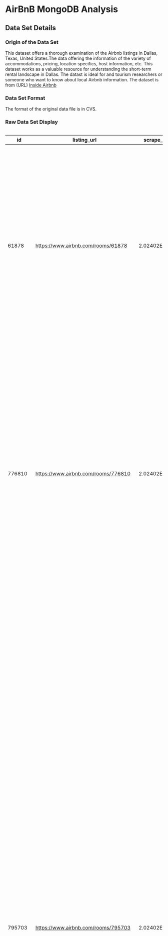 # AirBnB MongoDB Analysis

## Data Set Details

### Origin of the Data Set
This dataset offers a thorough examination of the Airbnb listings in Dallas, Texas, United States.The data offering the information of the variety of accommodations, pricing, location specifics, host information, etc. This dataset works as a valuable resource for understanding the short-term rental landscape in Dallas. The datast is ideal for and tourism researchers or someone who want to know about local Airbnb information. The dataset is from (URL) [Inside Airbnb](https://insideairbnb.com/get-the-data/)

### Data Set Format
The format of the original data file is in CVS.

### Raw Data Set Display
<div style="height: 5000px; overflow-y: scroll;">

| id      | listing_url                          | scrape_id   | last_scraped | source      | name                                               | description                                                                                                                                                                                                                                                                                                                                                                                                                                                                                                                                 | neighborhood_overview                                                                                                                                                                                                                                                                                                                                                                                                                                                                                                                                                                                                                                                                                                                                                                                                                                                                                                                                                                    | picture_url                                                                                              | host_id  | host_url                                   | host_name   | host_since | host_location | host_about                                                                                                                                                                                                                                                                                                                                                                                                                                                                                                                                                                                                                                                                                                                                                                                                                                                                            | host_response_time | host_response_rate | host_acceptance_rate | host_is_superhost | host_thumbnail_url                                                                                         | host_picture_url                                                                                              | host_neighbourhood                     | host_listings_count | host_total_listings_count | host_verifications               | host_has_profile_pic | host_identity_verified | neighbourhood                | neighbourhood_cleansed | neighbourhood_group_cleansed | latitude  | longitude  | property_type                     | room_type       | accommodates | bathrooms | bathrooms_text | bedrooms | beds | amenities                                                                                                                                                                                                                                                                                                                                                                                                                                                                                                                                                                                                                                                                                                                                                                                                                                                                                                                                                                                                                                                                                                                                                                                                                                                                                                                                                                                                                                                                                                                                                                                                                        | price    | minimum_nights | maximum_nights | minimum_minimum_nights | maximum_minimum_nights | minimum_maximum_nights | maximum_maximum_nights | minimum_nights_avg_ntm | maximum_nights_avg_ntm | calendar_updated | has_availability | availability_30 | availability_60 | availability_90 | availability_365 | calendar_last_scraped | number_of_reviews | number_of_reviews_ltm | number_of_reviews_l30d | first_review | last_review | review_scores_rating | review_scores_accuracy | review_scores_cleanliness | review_scores_checkin | review_scores_communication | review_scores_location | review_scores_value | license | instant_bookable | calculated_host_listings_count | calculated_host_listings_count_entire_homes | calculated_host_listings_count_private_rooms | calculated_host_listings_count_shared_rooms | reviews_per_month |
|---------|--------------------------------------|-------------|--------------|-------------|----------------------------------------------------|---------------------------------------------------------------------------------------------------------------------------------------------------------------------------------------------------------------------------------------------------------------------------------------------------------------------------------------------------------------------------------------------------------------------------------------------------------------------------------------------------------------------------------------------|------------------------------------------------------------------------------------------------------------------------------------------------------------------------------------------------------------------------------------------------------------------------------------------------------------------------------------------------------------------------------------------------------------------------------------------------------------------------------------------------------------------------------------------------------------------------------------------------------------------------------------------------------------------------------------------------------------------------------------------------------------------------------------------------------------------------------------------------------------------------------------------------------------------------------------------------------------------------------------------|----------------------------------------------------------------------------------------------------------|----------|--------------------------------------------|-------------|------------|---------------|---------------------------------------------------------------------------------------------------------------------------------------------------------------------------------------------------------------------------------------------------------------------------------------------------------------------------------------------------------------------------------------------------------------------------------------------------------------------------------------------------------------------------------------------------------------------------------------------------------------------------------------------------------------------------------------------------------------------------------------------------------------------------------------------------------------------------------------------------------------------------------------|--------------------|--------------------|----------------------|-------------------|------------------------------------------------------------------------------------------------------------|---------------------------------------------------------------------------------------------------------------|----------------------------------------|---------------------|---------------------------|----------------------------------|----------------------|------------------------|------------------------------|------------------------|------------------------------|-----------|------------|-----------------------------------|-----------------|--------------|-----------|----------------|----------|------|----------------------------------------------------------------------------------------------------------------------------------------------------------------------------------------------------------------------------------------------------------------------------------------------------------------------------------------------------------------------------------------------------------------------------------------------------------------------------------------------------------------------------------------------------------------------------------------------------------------------------------------------------------------------------------------------------------------------------------------------------------------------------------------------------------------------------------------------------------------------------------------------------------------------------------------------------------------------------------------------------------------------------------------------------------------------------------------------------------------------------------------------------------------------------------------------------------------------------------------------------------------------------------------------------------------------------------------------------------------------------------------------------------------------------------------------------------------------------------------------------------------------------------------------------------------------------------------------------------------------------------|----------|----------------|----------------|------------------------|------------------------|------------------------|------------------------|------------------------|------------------------|------------------|------------------|-----------------|-----------------|-----------------|------------------|-----------------------|-------------------|-----------------------|------------------------|--------------|-------------|----------------------|------------------------|---------------------------|-----------------------|-----------------------------|------------------------|---------------------|---------|------------------|--------------------------------|---------------------------------------------|----------------------------------------------|---------------------------------------------|-------------------|
| 61878   | https://www.airbnb.com/rooms/61878   | 2.02402E+13 | 2024/2/22    | city scrape | MODERN LIVING AND FURNISHINGS                      | Close to downtown and Uptown.  Fast and convenient to highway, grocery shops, dinner, clubbing and much more. Very modern home.<br /><br />Pets welcomed with approval and additional fee $100 per pet.                                                                                                                                                                                                                                                                                                                                     | Enjoy the heart of Dallas right out your door step.  Cedar Springs offers a eclectic night life as well as great restaurants.  Or take a minute drive/Uber to Uptown for shopping.                                                                                                                                                                                                                                                                                                                                                                                                                                                                                                                                                                                                                                                                                                                                                                                                       | https://a0.muscache.com/pictures/c4d9625e-bcc5-4790-b699-3b1acb0a2b3d.jpg                                | 300211   | https://www.airbnb.com/users/show/300211   | Sasha       | 2010/11/26 | Roanoke, TX   | "Love is Love" :) I'm originally from Florida, but call Texas home.  Things I can't live without are coffee, family & friends, my dog, traveling and love.   When I travel, I love having the comforts of home all while enjoying a new city. This was my thought when I wanted my home to a part of AirBNB. You will enjoy all the comforts of a home . . . Who doesn't like a clean, modern apartment all to themselves? All in the heart of Dallas. Come visit and stay awhile . . . You will love it!                                                                                                                                                                                                                                                                                                                                                                             | within an hour     | 100%               | 100%                 | f                 | https://a0.muscache.com/im/pictures/user/5f63d226-6de3-4b43-a863-64b8a9ff8fa2.jpg?aki_policy=profile_small | https://a0.muscache.com/im/pictures/user/5f63d226-6de3-4b43-a863-64b8a9ff8fa2.jpg?aki_policy=profile_x_medium | Oak Lawn                               | 2                   | 3                         | ['email', 'phone']               | t                    | t                      | Dallas, Texas, United States | District 2             |                              | 32.8169   | -96.82018  | Entire condo                      | Entire home/apt | 3            | 1         | 1 bath         | 1        | 2    | ["Kitchen", "Gym", "Washer", "Essentials", "Hangers", "Hair dryer", "Dishes and silverware", "Pets allowed", "Carbon monoxide alarm", "Smoke alarm", "Shared pool", "Fire extinguisher", "TV with standard cable", "Free parking on premises", "Iron", "Wifi", "Hot water", "Self check-in", "Heating", "Air conditioning", "Shampoo", "Long term stays allowed", "Keypad", "Dryer"]                                                                                                                                                                                                                                                                                                                                                                                                                                                                                                                                                                                                                                                                                                                                                                                                                                                                                                                                                                                                                                                                                                                                                                                                                                             | $85.00   | 30             | 1125           | 3                      | 30                     | 1125                   | 1125                   | 28.4                   | 1125                   |                  | t                | 0               | 0               | 11              | 212              | 2024/2/22             | 55                | 3                     | 0                      | 2010/12/29   | 2023/12/30  | 4.7                  | 4.79                   | 4.62                      | 4.85                  | 4.92                        | 4.75                   | 4.77                |         | f                | 1                              | 1                                           | 0                                            | 0                                           | 0.34              |
| 776810  | https://www.airbnb.com/rooms/776810  | 2.02402E+13 | 2024/2/22    | city scrape | Goldies Bohemian Loft                              |                                                                                                                                                                                                                                                                                                                                                                                                                                                                                                                                             | 15 min walk to downtown Dallas and American Airlines center. Seven minute drive to Lovefield airport , 20 minute drive to DFW                                                                                                                                                                                                                                                                                                                                                                                                                                                                                                                                                                                                                                                                                                                                                                                                                                                            | https://a0.muscache.com/pictures/9201ddbc-b015-415b-a95a-80a2d3af01c1.jpg                                | 4096626  | https://www.airbnb.com/users/show/4096626  | Eric        | 2012/11/8  | Seattle, WA   | Hi, my name is Eric and I work globally as a remote duty paramedic . I live in the Seattle area . I've been Airbnb'ing since 2012. Please contact me with any questions.                                                                                                                                                                                                                                                                                                                                                                                                                                                                                                                                                                                                                                                                                                              | within an hour     | 100%               | 0%                   | f                 | https://a0.muscache.com/im/pictures/user/85293a6b-b373-4ebe-9668-16dc48432b61.jpg?aki_policy=profile_small | https://a0.muscache.com/im/pictures/user/85293a6b-b373-4ebe-9668-16dc48432b61.jpg?aki_policy=profile_x_medium | Oak Lawn                               | 1                   | 1                         | ['email', 'phone']               | t                    | t                      | Dallas, Texas, United States | District 2             |                              | 32.81462  | -96.81586  | Entire loft                       | Entire home/apt | 2            | 1.5       | 1.5 baths      | 1        | 1    | ["Stove", "Kitchen", "Washer", "Essentials", "Hangers", "Coffee maker", "Hair dryer", "Dishes and silverware", "Bathtub", "Extra pillows and blankets", "Refrigerator", "Luggage dropoff allowed", "Carbon monoxide alarm", "Oven", "Smoke alarm", "Backyard", "Dishwasher", "Fire extinguisher", "Free parking on premises", "Bed linens", "Cooking basics", "Patio or balcony", "Microwave", "Cleaning available during stay", "Wifi", "Hot water", "Heating", "Air conditioning", "Shampoo", "BBQ grill", "Long term stays allowed", "Dryer", "Pool"]                                                                                                                                                                                                                                                                                                                                                                                                                                                                                                                                                                                                                                                                                                                                                                                                                                                                                                                                                                                                                                                                         | $75.00   | 5              | 1125           | 5                      | 5                      | 1125                   | 1125                   | 5                      | 1125                   |                  | t                | 18              | 43              | 49              | 320              | 2024/2/22             | 29                | 0                     | 0                      | 2012/11/16   | 2020/3/26   | 4.9                  | 4.89                   | 4.71                      | 4.89                  | 4.96                        | 5                      | 4.78                |         | f                | 1                              | 1                                           | 0                                            | 0                                           | 0.21              |
| 795703  | https://www.airbnb.com/rooms/795703  | 2.02402E+13 | 2024/2/22    | city scrape | Amazing location walk to Downtown Dallas           | ***** Over 30% Discounts for stays over 30 days or more  ******<br />You can't beat the location of this beautiful penthouse condo. This residential neighborhood is walking distance to Uptown and Downtown Dallas. You can also take Uber to the many local restaurants and bars on Oak Lawn, downtown,  or to McKinney Ave. Please take advantage of a nature walk on the Katy Trail or in Reverchon park. Guest has access to free garage parking, outdoor pool & spa, gas grill, and business center.                                  | Located in Turtle Creek neighborhood steps from Reverchon park and Katy Trail. Blocks from several restaurants including The Common Table, Nick & Sam's Steak House, Katy Trail Ice House, and several along McKinney Ave. Uptown, downtown, and Love Field airport are within minutes of the condo. On a not so hot day you can walk to the AAC and downtown arts district.                                                                                                                                                                                                                                                                                                                                                                                                                                                                                                                                                                                                             | https://a0.muscache.com/pictures/miso/Hosting-795703/original/a7e4959e-6661-4df1-808b-baa66375e284.png   | 4191322  | https://www.airbnb.com/users/show/4191322  | Michelle    | 2012/11/19 | Memphis, TN   | I enjoy living in such a invigorating and upbeat neighborhood. On any day I can take advantage of a occasional stage play,  go to a park and listen to some live music, or sunbathe on a nearby rooftop patio.  My hobbies include traveling, skiing, golfing, boating, and attending social events with  my friends. My life's motto is "live like there's no tomorrow"!                                                                                                                                                                                                                                                                                                                                                                                                                                                                                                             | within an hour     | 100%               | 100%                 | t                 | https://a0.muscache.com/im/users/4191322/profile_pic/1357176516/original.jpg?aki_policy=profile_small      | https://a0.muscache.com/im/users/4191322/profile_pic/1357176516/original.jpg?aki_policy=profile_x_medium      | Oak Lawn                               | 2                   | 4                         | ['email', 'phone']               | t                    | t                      | Dallas, Texas, United States | District 14            |                              | 32.80327  | -96.80976  | Entire condo                      | Entire home/apt | 2            | 1         | 1 bath         | 1        | 1    | ["Coffee", "Fire pit", "Kitchen", "Free street parking", "Exercise equipment: elliptical, free weights, stationary bike, treadmill, yoga mat", "Conditioner", "Essentials", "Hangers", "First aid kit", "Baking sheet", "Outdoor dining area", "Hair dryer", "Free washer \u2013 In unit", "Bathtub", "70\" HDTV", "Dishes and silverware", "Shared outdoor pool - available seasonally, open specific hours", "Extra pillows and blankets", "Refrigerator", "Cleaning products", "Coffee maker: drip coffee maker", "Single level home", "Board games", "Central heating", "City skyline view", "Outdoor furniture", "Luggage dropoff allowed", "Carbon monoxide alarm", "Shared hot tub - available seasonally, open specific hours", "Sun loungers", "Central air conditioning", "Hot water kettle", "Smoke alarm", "Books and reading material", "Dishwasher", "Ethernet connection", "Fire extinguisher", "Stainless steel electric stove", "Toaster", "Iron", "Bed linens", "Elevator", "Cooking basics", "Microwave", "Shared outdoor kitchen", "Security cameras on property", "Freezer", "Cleaning available during stay", "Wifi", "Clothing storage: closet", "Hot water", "Wine glasses", "Dining table", "Shampoo", "BBQ grill", "Free residential garage on premises", "Shared gym in building", "Self check-in", "Free dryer \u2013 In unit", "Window guards", "Blender", "Long term stays allowed", "Building staff", "Electric  stainless steel oven", "Shower gel", "Dedicated workspace"]                                                                                                                      | $243.00  | 30             | 365            | 30                     | 30                     | 365                    | 365                    | 30                     | 365                    |                  | t                | 30              | 60              | 90              | 270              | 2024/2/22             | 70                | 0                     | 0                      | 2013/2/1     | 2022/9/25   | 4.84                 | 4.91                   | 4.97                      | 4.91                  | 4.97                        | 4.91                   | 4.75                |         | f                | 1                              | 1                                           | 0                                            | 0                                           | 0.52              |
| 826118  | https://www.airbnb.com/rooms/826118  | 2.02402E+13 | 2024/2/22    | city scrape | Far North Dallas -- Blue Room                      |                                                                                                                                                                                                                                                                                                                                                                                                                                                                                                                                             |                                                                                                                                                                                                                                                                                                                                                                                                                                                                                                                                                                                                                                                                                                                                                                                                                                                                                                                                                                                          | https://a0.muscache.com/pictures/96902813/2eab882b_original.jpg                                          | 804559   | https://www.airbnb.com/users/show/804559   | Rod         | 2011/7/11  | Dallas, TX    | Bookmaker (both print and electronic) to major associations; editor and photographer                                                                                                                                                                                                                                                                                                                                                                                                                                                                                                                                                                                                                                                                                                                                                                                                  | within a day       | 100%               | 67%                  | f                 | https://a0.muscache.com/im/users/804559/profile_pic/1310595991/original.jpg?aki_policy=profile_small       | https://a0.muscache.com/im/users/804559/profile_pic/1310595991/original.jpg?aki_policy=profile_x_medium       | North Central Dallas                   | 2                   | 3                         | ['email', 'phone']               | t                    | f                      |                              | District 12            |                              | 32.98825  | -96.78926  | Private room in home              | Private room    | 2            | 1         | 1 private bath | 1        | 1    | ["Breakfast", "Kitchen", "Cooking basics", "Free street parking", "Washer", "Heating", "Carbon monoxide alarm", "Dryer", "Essentials", "First aid kit", "Wifi", "Smoke alarm", "Hot water", "Dishes and silverware", "Air conditioning", "Fire extinguisher", "TV with standard cable", "Free parking on premises"]                                                                                                                                                                                                                                                                                                                                                                                                                                                                                                                                                                                                                                                                                                                                                                                                                                                                                                                                                                                                                                                                                                                                                                                                                                                                                                              | $62.00   | 14             | 180            | 14                     | 14                     | 180                    | 180                    | 14                     | 180                    |                  | t                | 0               | 0               | 19              | 31               | 2024/2/22             | 27                | 5                     | 1                      | 2015/7/4     | 2024/1/31   | 4.85                 | 4.81                   | 4.74                      | 4.85                  | 4.85                        | 4.81                   | 4.78                |         | f                | 2                              | 0                                           | 2                                            | 0                                           | 0.26              |
| 826201  | https://www.airbnb.com/rooms/826201  | 2.02402E+13 | 2024/2/22    | city scrape | Far North Dallas -- Gray Room                      | Quiet first-floor location where you can see your car in the drive.                                                                                                                                                                                                                                                                                                                                                                                                                                                                         |                                                                                                                                                                                                                                                                                                                                                                                                                                                                                                                                                                                                                                                                                                                                                                                                                                                                                                                                                                                          | https://a0.muscache.com/pictures/96716450/7671e1ef_original.jpg                                          | 804559   | https://www.airbnb.com/users/show/804559   | Rod         | 2011/7/11  | Dallas, TX    | Bookmaker (both print and electronic) to major associations; editor and photographer                                                                                                                                                                                                                                                                                                                                                                                                                                                                                                                                                                                                                                                                                                                                                                                                  | within a day       | 100%               | 67%                  | f                 | https://a0.muscache.com/im/users/804559/profile_pic/1310595991/original.jpg?aki_policy=profile_small       | https://a0.muscache.com/im/users/804559/profile_pic/1310595991/original.jpg?aki_policy=profile_x_medium       | North Central Dallas                   | 2                   | 3                         | ['email', 'phone']               | t                    | f                      |                              | District 12            |                              | 32.98853  | -96.78903  | Private room in home              | Private room    | 2            | 1         | 1 private bath | 1        | 1    | ["Breakfast", "Rice maker", "Kitchen", "Free street parking", "Washer", "Room-darkening shades", "Essentials", "Hangers", "First aid kit", "Coffee maker", "Bathtub", "Dishes and silverware", "Refrigerator", "Gas stove", "Carbon monoxide alarm", "Oven", "Smoke alarm", "Dishwasher", "Ethernet connection", "Fire extinguisher", "Free parking on premises", "Iron", "Bed linens", "Cooking basics", "Microwave", "Wifi", "Hot water", "Heating", "Air conditioning", "BBQ grill", "Lock on bedroom door", "Indoor fireplace", "Private backyard \u2013 Fully fenced", "Long term stays allowed", "Dryer"]                                                                                                                                                                                                                                                                                                                                                                                                                                                                                                                                                                                                                                                                                                                                                                                                                                                                                                                                                                                                                  | $54.00   | 30             | 90             | 30                     | 30                     | 90                     | 90                     | 30                     | 90                     |                  | t                | 23              | 53              | 83              | 173              | 2024/2/22             | 32                | 3                     | 0                      | 2013/5/14    | 2024/1/15   | 4.75                 | 4.81                   | 4.66                      | 4.81                  | 4.81                        | 4.78                   | 4.78                |         | f                | 2                              | 0                                           | 2                                            | 0                                           | 0.24              |
| 860248  | https://www.airbnb.com/rooms/860248  | 2.02402E+13 | 2024/2/22    | city scrape | Peaceful Home By the Lake: Safe, Cozy, Quiet       | Traveling nurses, SMU students welcome - 10% discount when you book for 3 months! Close to SMU, Fair Park, the downtown Arts/Design District, 4 blocks to the lake & 1 mile to the beautiful Arboretum. Nice neighborhood, large trees, friendly ambiance. Comfy queen bed, 3 closets, private bathroom. Watch the 72" TV (or TV in your room), enjoy high speed Wifi/work in the courtyard. Restaurants in walking distance. Bus & DART train stations close by. Runners and cyclists love it here.                                        | Wonderful big trees and nice sidewalks throughout the neighborhood, plus two parks within four blocks to visit.                                                                                                                                                                                                                                                                                                                                                                                                                                                                                                                                                                                                                                                                                                                                                                                                                                                                          | https://a0.muscache.com/pictures/99e67741-3728-415c-9943-84ffeeeffa40.jpg                                | 4505460  | https://www.airbnb.com/users/show/4505460  | Judy        | 2012/12/27 | Dallas, TX    | Former high school teacher and tennis coach, I work full time now as a PR person for local neighborhood heroes and small businesses and non-profit agencies. My home is well laid out so everybody has their own space, nobody lives above or below you! Quiet neighborhood, lots of trees. A great place to live! Kind neighbors and so a great place to walk about. White Rock lake is five blocks away.                                                                                                                                                                                                                                                                                                                                                                                                                                                                            | within an hour     | 100%               | 94%                  | t                 | https://a0.muscache.com/im/pictures/user/357da3ca-e360-4d73-8d4c-39840e41b019.jpg?aki_policy=profile_small | https://a0.muscache.com/im/pictures/user/357da3ca-e360-4d73-8d4c-39840e41b019.jpg?aki_policy=profile_x_medium | Old Lake Highlands                     | 3                   | 3                         | ['email', 'phone']               | t                    | f                      | Dallas, Texas, United States | District 9             |                              | 32.85509  | -96.70625  | Private room in home              | Private room    | 2            | 1         | 1 private bath | 1        | 1    | ["Free washer \u2013 In building", "Stove", "Kitchen", "Lake access", "Free street parking", "Essentials", "Hangers", "First aid kit", "Coffee maker", "Baking sheet", "Hair dryer", "Dishes and silverware", "Extra pillows and blankets", "Refrigerator", "Window AC unit", "Outdoor furniture", "Lockbox", "Carbon monoxide alarm", "Central air conditioning", "Oven", "Smoke alarm", "Backyard", "Portable air conditioning", "Dishwasher", "Fire extinguisher", "Free parking on premises", "Iron", "Bed linens", "Cooking basics", "Courtyard view", "Microwave", "Wifi", "Hot water", "Self check-in", "Heating", "Shampoo", "32\" HDTV with standard cable", "Indoor fireplace", "Lock on bedroom door", "Shared patio or balcony", "Dryer", "Dedicated workspace"]                                                                                                                                                                                                                                                                                                                                                                                                                                                                                                                                                                                                                                                                                                                                                                                                                                                     | $43.00   | 7              | 365            | 7                      | 7                      | 365                    | 365                    | 7                      | 365                    |                  | t                | 0               | 16              | 46              | 136              | 2024/2/22             | 72                | 6                     | 0                      | 2016/8/29    | 2023/9/30   | 4.83                 | 4.86                   | 4.82                      | 4.93                  | 4.93                        | 4.92                   | 4.83                |         | f                | 3                              | 0                                           | 3                                            | 0                                           | 0.79              |
| 1154424 | https://www.airbnb.com/rooms/1154424 | 2.02402E+13 | 2024/2/22    | city scrape | Uptown, Charming Studio 1B,Fast Free WiFi Parking  | Welcome to the Knox District, a neighborhood that needs to be appreciated. Dallas’s history rich and beloved SAFE, live-work-play destinations.<br /><br />Comfortable 1 bd/1b<br /><br />WALKABLE - The Katy Trail with miles of walking, jogging, and biking pleasure is a few blocks away. There are wonderful places to see and visit.<br /><br />WALKABLE - Plethora of shops, restaurants, bistros, and bars (including an Apple Computer Super Store) are within easy walking distance. Trader Joe's supermarket is two blocks away. | Great Community to Live, Work and Play<br />Located in the trendy Knox Districted area of Uptown Dallas<br />Fabulous Central Location<br />Family Owned and Operated<br />Our Guests have said “we didn’t need our car”<br />THE PICTURES AND REVIEWS TELL IT ALL!!!<br />Lots to do with about 30 restaurants, bistros, and bars within safe, easy walking distance<br />Plethora of shops, boutiques and stores including a Apple Computer Super Store<br />Trader Joe’s Supermarket 2 blocks away<br />Katy Trail, Only three blocks away, it is a 15 mile long walking, jogging and biking trail<br /><br />We are close to Downtown Dallas - the Arts District - Deep Ellum - Fair Park - the Science Center - Perot Science Museum – the West End District – the American Airlines Center -  the Klyde Warren Park which is built over the Woodall Rodgers Freeway - George W. Bush Presidential Center and Library - Lower Greenville with all of its restaurants and nightclubs | https://a0.muscache.com/pictures/aed270ea-765d-412c-b4f2-534670f1ade2.jpg                                | 6063232  | https://www.airbnb.com/users/show/6063232  | Joan        | 2013/4/23  | Dallas, TX    | Hello, I am Joan.  I was born in Czechoslovakia and I have lived in Czechoslovakia, Austria, Canada and now Dallas, TX.  I have traveled extensively in Europe, Canada, Costa Rica and the United States.  My favorite places are Tuscany, Italy; Prague, Czech Republic; Toronto, Canada; San Jose, Costa Rica; and southern California, plus Dallas.  I speak fluent Czech, understand most Slavic languages, and even speak a little German.  I enjoy life, exercise, the coasts and the beach, good dining, theatre, music and travel.  I love my work managing my apartments and caring for my tenants and guests.                                                                                                                                                                                                                                                               | within an hour     | 100%               | 96%                  | f                 | https://a0.muscache.com/im/users/6063232/profile_pic/1368294811/original.jpg?aki_policy=profile_small      | https://a0.muscache.com/im/users/6063232/profile_pic/1368294811/original.jpg?aki_policy=profile_x_medium      | Central Dallas                         | 9                   | 11                        | ['email', 'phone']               | t                    | t                      | Dallas, Texas, United States | District 14            |                              | 32.818684 | -96.790154 | Entire rental unit                | Entire home/apt | 2            | 1         | 1 bath         | 0        | 1    | ["Free washer \u2013 In building", "Portable fans", "Kitchen", "Free street parking", "Free dryer \u2013 In building", "Room-darkening shades", "Essentials", "Hangers", "Coffee maker", "Outdoor dining area", "Hair dryer", "Bathtub", "Dishes and silverware", "Extra pillows and blankets", "Single level home", "Outdoor furniture", "Central heating", "Carbon monoxide alarm", "Central air conditioning", "Smoke alarm", "Fire extinguisher", "TV with standard cable", "Free parking on premises", "Clothing storage: closet and dresser", "Mini fridge", "Toaster", "Iron", "Bed linens", "Cooking basics", "Microwave", "Cleaning available during stay", "Wifi", "Hot water", "Wine glasses", "Laundromat nearby", "Dining table", "Shampoo", "Self check-in", "Shared patio or balcony", "Keypad", "Portable heater"]                                                                                                                                                                                                                                                                                                                                                                                                                                                                                                                                                                                                                                                                                                                                                                                               | $89.00   | 3              | 1125           | 3                      | 3                      | 1125                   | 1125                   | 3                      | 1125                   |                  | t                | 0               | 0               | 0               | 215              | 2024/2/22             | 92                | 0                     | 0                      | 2013/6/2     | 2022/7/5    | 4.61                 | 4.7                    | 4.85                      | 4.74                  | 4.62                        | 4.93                   | 4.66                |         | t                | 9                              | 9                                           | 0                                            | 0                                           | 0.7               |
| 1277933 | https://www.airbnb.com/rooms/1277933 | 2.02402E+13 | 2024/2/22    | city scrape | The Santa Fe Suite and Maxfield Parrish Suite      | There are Two Suites - The Maxfield Parrish Suite has a King Size bed and the Santa Fe Suite has a Queen Size bed. For 1 or 2 people to use one Suite it is $65 per night. For an additional 1 or 2 people to use the second Suite is $30 per night. The two suites have a shared master bath.                                                                                                                                                                                                                                              | Very safe and friendly neighborhood to take morning and evening walks in if one so desires.                                                                                                                                                                                                                                                                                                                                                                                                                                                                                                                                                                                                                                                                                                                                                                                                                                                                                              | https://a0.muscache.com/pictures/19427714/2edb6948_original.jpg                                          | 6904484  | https://www.airbnb.com/users/show/6904484  | C. F. Sandy | 2013/6/13  | Dallas, TX    | We have a warm two story home with two bedrooms and two baths downstairs for our guests. It is always most enjoyable making new friends and providing a pleasant comfortable home for people while they are visiting Dallas. I have traveled extensively through Europe, South America, and the Orient and welcome the stories of enchanting places others have visited.                                                                                                                                                                                                                                                                                                                                                                                                                                                                                                              | N/A                | N/A                | N/A                  | f                 | https://a0.muscache.com/im/pictures/user/7b7e8039-60fb-489d-a17c-1b52b9d1f351.jpg?aki_policy=profile_small | https://a0.muscache.com/im/pictures/user/7b7e8039-60fb-489d-a17c-1b52b9d1f351.jpg?aki_policy=profile_x_medium | North Central Dallas                   | 1                   | 1                         | ['email', 'phone', 'work_email'] | t                    | t                      | Dallas, Texas, United States | District 11            |                              | 32.92449  | -96.79062  | Private room in home              | Private room    | 4            | 1         | 1 shared bath  | 2        | 2    | ["Stove", "Kitchen", "Washer", "Essentials", "Hangers", "Coffee maker", "Hair dryer", "Dishes and silverware", "Extra pillows and blankets", "Refrigerator", "Host greets you", "Single level home", "Oven", "Private living room", "Backyard", "Dishwasher", "Ethernet connection", "TV with standard cable", "Free parking on premises", "Bed linens", "Cooking basics", "Patio or balcony", "Microwave", "Wifi", "Hot water", "Heating", "Air conditioning", "BBQ grill", "EV charger", "Indoor fireplace", "Dryer"]                                                                                                                                                                                                                                                                                                                                                                                                                                                                                                                                                                                                                                                                                                                                                                                                                                                                                                                                                                                                                                                                                                          | $65.00   | 1              | 1125           | 1                      | 1                      | 1125                   | 1125                   | 1                      | 1125                   |                  | t                | 22              | 52              | 82              | 357              | 2024/2/22             | 30                | 0                     | 0                      | 2017/4/23    | 2019/11/9   | 4.63                 | 4.7                    | 4.17                      | 4.93                  | 4.93                        | 4.5                    | 4.53                |         | f                | 1                              | 0                                           | 1                                            | 0                                           | 0.36              |
| 1479800 | https://www.airbnb.com/rooms/1479800 | 2.02402E+13 | 2024/2/22    | city scrape | Sunny/MStreet/SMU/Trendy Greenville/Private Bath   | Great location!! 6 min walk to train. 10 min walk to Iyengar Yoga. 8 min to Katy Trail. Walk to: Movies, restaurants, bars, concerts at Granada theatre. Downtown: museums, parks, SMU. Relax: White Rock Lake Park, Dallas Arboretum, Klyde Warren Park.                                                                                                                                                                                                                                                                                   | The best neighborhood and the most desirable, centrally located neighborhood in the city. 6 minutes to the Dart Rail Line. An 8 minute walk to the finest BKS Iyengar Yoga Studio in the city. Close Southern Methodist University and the New Bush Presidential Center. Within walking distance or movies, theatre, comedy, restaurants, shopping and parks. 10 minutes to downtown: there is every kind of art, music, museums, concert halls, entertainment, shopping and delicious restaurants that one could image.                                                                                                                                                                                                                                                                                                                                                                                                                                                                 | https://a0.muscache.com/pictures/62628813/237228d5_original.jpg                                          | 3809024  | https://www.airbnb.com/users/show/3809024  | Holly       | 2012/10/9  | Paris, France | Photographer who loves to dance.  Widow. Two grown children.  Interested in museums, the arts, dancing, cooking and outdoors. I have been a freelance photographer for 45 years. My daughter is an actress and singer, my son is an independent IOS developer and blogs at : biketoeverything. I travel all the time to see new places, to dance workshops and to visit family and friends.                                                                                                                                                                                                                                                                                                                                                                                                                                                                                           | within an hour     | 100%               | 92%                  | t                 | https://a0.muscache.com/im/pictures/user/0e6fcf64-6b49-4980-9c77-3ea65164892e.jpg?aki_policy=profile_small | https://a0.muscache.com/im/pictures/user/0e6fcf64-6b49-4980-9c77-3ea65164892e.jpg?aki_policy=profile_x_medium | Lower Greenville                       | 4                   | 4                         | ['phone', 'work_email']          | t                    | t                      | Dallas, Texas, United States | District 14            |                              | 32.83103  | -96.7638   | Private room in home              | Private room    | 2            | 1         | 1 private bath | 1        | 1    | ["Coffee", "Garden view", "Portable fans", "Kitchen", "Free street parking", "Conditioner", "Essentials", "Hangers", "First aid kit", "Gaggenau stainless steel gas stove", "Coffee maker", "Baking sheet", "Hair dryer", "Outdoor dining area", "Smart lock", "Dishes and silverware", "Extra pillows and blankets", "Refrigerator", "Cleaning products", "Single level home", "Outdoor furniture", "Luggage dropoff allowed", "Barbecue utensils", "Body soap", "Central air conditioning", "Free washer", "Oven", "Smoke alarm", "Hot water kettle", "BBQ grill: gas", "Books and reading material", "Dishwasher", "Beach essentials", "Fire extinguisher", "TV with standard cable", "Free parking on premises", "Clothing storage: closet and dresser", "Toaster", "Private patio or balcony", "Iron", "Bed linens", "Ceiling fan", "Cooking basics", "Piano", "Microwave", "Security cameras on property", "Freezer", "Wifi", "Hot water", "Wine glasses", "Laundromat nearby", "Heating", "Shampoo", "Dining table", "Self check-in", "Bikes", "Lock on bedroom door", "Free dryer \u2013 In unit", "Blender", "Long term stays allowed", "Drying rack for clothing", "Shower gel", "Shared backyard \u2013 Fully fenced"]                                                                                                                                                                                                                                                                                                                                                                                                | $90.00   | 2              | 1125           | 1                      | 2                      | 1125                   | 1125                   | 2                      | 1125                   |                  | t                | 0               | 0               | 12              | 261              | 2024/2/22             | 102               | 1                     | 0                      | 2013/8/24    | 2023/5/15   | 4.93                 | 4.95                   | 4.93                      | 4.93                  | 4.94                        | 4.95                   | 4.8                 |         | f                | 3                              | 0                                           | 3                                            | 0                                           | 0.8               |
| 1507428 | https://www.airbnb.com/rooms/1507428 | 2.02402E+13 | 2024/2/22    | city scrape | Uptown – Studio  #8, Free Fast WiFi Parking Cable  | Welcome to the Knox District, a neighborhood that needs to be appreciated. Dallas’s history rich and beloved SAFE, live-work-play destinations.<br /><br />Comfortable 1 bd/1b<br /><br />WALKABLE - The Katy Trail with miles of walking, jogging, and biking pleasure is a few blocks away. There are wonderful places to see and visit.<br /><br />WALKABLE - Plethora of shops, restaurants, bistros, and bars (including an Apple Computer Super Store) are within easy walking distance. Trader Joe's supermarket is two blocks away. | Great Community to Live, Work and Play<br />Located in the trendy Knox Districted area of Uptown Dallas<br />Fabulous Central Location<br />Family Owned and Operated<br />Our Guests have said “we didn’t need our car”<br />THE PICTURES AND REVIEWS TELL IT ALL!!!<br />Lots to do with about 30 restaurants, bistros, and bars within safe, easy walking distance<br />Plethora of shops, boutiques and stores including a Apple Computer Super Store<br />Trader Joe’s Supermarket 2 blocks away<br />Katy Trail, Only three blocks away, it is a 15 mile long walking, jogging and biking trail<br /><br />We are close to Downtown Dallas - the Arts District - Deep Ellum - Fair Park - the Science Center - Perot Science Museum – the West End District – the American Airlines Center -  the Klyde Warren Park which is built over the Woodall Rodgers Freeway - George W. Bush Presidential Center and Library - Lower Greenville with all of its restaurants and nightclubs | https://a0.muscache.com/pictures/008eb142-bcff-41d8-9ea8-95fbb2913517.jpg                                | 6063232  | https://www.airbnb.com/users/show/6063232  | Joan        | 2013/4/23  | Dallas, TX    | Hello, I am Joan.  I was born in Czechoslovakia and I have lived in Czechoslovakia, Austria, Canada and now Dallas, TX.  I have traveled extensively in Europe, Canada, Costa Rica and the United States.  My favorite places are Tuscany, Italy; Prague, Czech Republic; Toronto, Canada; San Jose, Costa Rica; and southern California, plus Dallas.  I speak fluent Czech, understand most Slavic languages, and even speak a little German.  I enjoy life, exercise, the coasts and the beach, good dining, theatre, music and travel.  I love my work managing my apartments and caring for my tenants and guests.                                                                                                                                                                                                                                                               | within an hour     | 100%               | 96%                  | f                 | https://a0.muscache.com/im/users/6063232/profile_pic/1368294811/original.jpg?aki_policy=profile_small      | https://a0.muscache.com/im/users/6063232/profile_pic/1368294811/original.jpg?aki_policy=profile_x_medium      | Central Dallas                         | 9                   | 11                        | ['email', 'phone']               | t                    | t                      | Dallas, Texas, United States | District 14            |                              | 32.81961  | -96.78996  | Entire rental unit                | Entire home/apt | 1            | 1         | 1 bath         | 0        | 1    | ["Free washer \u2013 In building", "Portable fans", "Kitchen", "Free street parking", "Free dryer \u2013 In building", "Essentials", "Hangers", "Outdoor dining area", "Hair dryer", "Dishes and silverware", "Extra pillows and blankets", "Window AC unit", "Coffee maker: drip coffee maker", "Single level home", "Outdoor furniture", "Central heating", "Lockbox", "Luggage dropoff allowed", "Carbon monoxide alarm", "Smoke alarm", "Ethernet connection", "Fire extinguisher", "TV with standard cable", "Clothing storage: closet and dresser", "Mini fridge", "Electric stove", "Toaster", "Iron", "Bed linens", "Cooking basics", "Microwave", "Cleaning available during stay", "Wifi", "Hot water", "Wine glasses", "Self check-in", "Shampoo", "Shared patio or balcony", "Free carport on premises \u2013 1 space", "Long term stays allowed", "Safe"]                                                                                                                                                                                                                                                                                                                                                                                                                                                                                                                                                                                                                                                                                                                                                           | $78.00   | 3              | 1125           | 3                      | 3                      | 1125                   | 1125                   | 3                      | 1125                   |                  | t                | 22              | 49              | 79              | 303              | 2024/2/22             | 68                | 2                     | 0                      | 2013/9/13    | 2023/6/19   | 4.63                 | 4.76                   | 4.75                      | 4.96                  | 4.84                        | 4.87                   | 4.58                |         | t                | 9                              | 9                                           | 0                                            | 0                                           | 0.53              |
| 1826550 | https://www.airbnb.com/rooms/1826550 | 2.02402E+13 | 2024/2/22    | city scrape | Private Room in Canton Townhouse                   | Comfortable and private guest room with a queen size bed, desk, couch, TV, attached bathroom and more, located all by itself on the first floor of a 3 story downtown townhome. Enjoy the privacy of staying on your own floor, coming and going as you please using keypad locks and your own personal pass-code while at the same time enjoying all the comforts of home including a kitchen, living/dining area, covered parking, laundry and a rooftop terrace with a downtown view of the Dallas skyline.                              | The townhouse is conveniently located downtown directly across from the Dallas Farmers Market with easy access to the Business District, Deep Ellum, the Arts District, West End, Convention Center and the DART.                                                                                                                                                                                                                                                                                                                                                                                                                                                                                                                                                                                                                                                                                                                                                                        | https://a0.muscache.com/pictures/miso/Hosting-1826550/original/b4d0781b-96dc-41e6-8183-4dd0c9f5f292.jpeg | 9557710  | https://www.airbnb.com/users/show/9557710  | Jeff        | 2013/10/21 | Dallas, TX    | Following 15 years tied to a desk, I quit my finance job and decided to take a break from work to go see the world.  I live with my husband Aaron who is a high school Choir Director.  We both share a love of traveling, meeting new people and learning about different places and cultures and for us staying with locals is the only way to travel. During my hiatus from work we are now enjoying the hosting side of Airbnb.  When school is out or on long weekends we will often leave town and rent out our entire home.  When we're in town we rent out our guest room(s).   Collectively, we have visited over 60 countries and nearly all 50 states and are constantly looking for new and exciting places to explore.  We look forward to adding you to our growing list of friends from all over the world whether we are hosting you in our home or visiting yours.   | within an hour     | 100%               | 99%                  | t                 | https://a0.muscache.com/im/pictures/user/333a39fc-cc0d-4e5e-a767-bb8f579d1714.jpg?aki_policy=profile_small | https://a0.muscache.com/im/pictures/user/333a39fc-cc0d-4e5e-a767-bb8f579d1714.jpg?aki_policy=profile_x_medium | Downtown                               | 3                   | 5                         | ['email', 'phone']               | t                    | t                      | Dallas, Texas, United States | District 14            |                              | 32.78112  | -96.79165  | Private room in townhouse         | Private room    | 3            | 1         | 1 private bath | 1        | 1    | ["Sound system with aux", "Coffee", "Portable fans", "Rice maker", "Kitchen", "Free street parking", "Conditioner", "Essentials", "Hangers", "Pack \u2019n play/Travel crib - available upon request", "First aid kit", "Coffee maker", "Baking sheet", "Hair dryer", "Free washer \u2013 In unit", "Outdoor dining area", "Bathtub", "Dishes and silverware", "Extra pillows and blankets", "Refrigerator", "Cleaning products", "Baby safety gates", "Stainless steel gas stove", "Board games", "Outdoor furniture", "City skyline view", "Luggage dropoff allowed", "Carbon monoxide alarm", "Body soap", "Barbecue utensils", "Central air conditioning", "Paid parking lot off premises", "Oven", "Smoke alarm", "Hot water kettle", "BBQ grill: gas", "Books and reading material", "Dishwasher", "Ethernet connection", "Fire extinguisher", "Clothing storage: closet and dresser", "Mini fridge", "Toaster", "Iron", "Bed linens", "Ceiling fan", "Cooking basics", "Piano", "Microwave", "Patio or balcony", "Security cameras on property", "Freezer", "Wifi", "EV charger - level 2", "Hot water", "Wine glasses", "Self check-in", "Heating", "Shampoo", "Dining table", "Lock on bedroom door", "Free dryer \u2013 In unit", "Blender", "Long term stays allowed", "Keypad", "Children\u2019s dinnerware", "42\" HDTV with Amazon Prime Video, Fire TV, Hulu, Netflix, standard cable", "Free residential garage on premises \u2013 1 space", "Shower gel", "Dedicated workspace"]                                                                                                                                | $83.00   | 1              | 28             | 1                      | 1                      | 1125                   | 1125                   | 1                      | 1125                   |                  | t                | 8               | 18              | 31              | 44               | 2024/2/22             | 620               | 48                    | 2                      | 2013/11/21   | 2024/2/4    | 4.94                 | 4.97                   | 4.97                      | 4.98                  | 4.98                        | 4.9                    | 4.92                |         | t                | 3                              | 1                                           | 2                                            | 0                                           | 4.97              |
| 1832427 | https://www.airbnb.com/rooms/1832427 | 2.02402E+13 | 2024/2/23    | city scrape | Beautiful 3BR Canton Townhouse                     | This beautiful 3 story townhouse with downtown views is the ideal stop for both business and leisure travelers. Comes with 3BR, 3.5 Bath, full kitchen, living room, dining room, laundry, garage and spectacular rooftop deck.                                                                                                                                                                                                                                                                                                             | The townhouse is conveniently located downtown directly across from the Dallas Farmers Market with easy access to the Business District, Deep Ellum, the Arts District, West End, Convention Center and the DART.<br /><br />You can literally walk to just about anything you need.  Restaurants, bars, live music venues, shopping, public transportation, etc... D Magazine's top burger, pizza and BBQ joints are within a 10 minute walk.  In addition, the location is just a few blocks from both the central expressway and I-30 allowing easy access to the rest of Dallas if needed.                                                                                                                                                                                                                                                                                                                                                                                           | https://a0.muscache.com/pictures/40732061/f2f87ad9_original.jpg                                          | 9557710  | https://www.airbnb.com/users/show/9557710  | Jeff        | 2013/10/21 | Dallas, TX    | Following 15 years tied to a desk, I quit my finance job and decided to take a break from work to go see the world.  I live with my husband Aaron who is a high school Choir Director.  We both share a love of traveling, meeting new people and learning about different places and cultures and for us staying with locals is the only way to travel. During my hiatus from work we are now enjoying the hosting side of Airbnb.  When school is out or on long weekends we will often leave town and rent out our entire home.  When we're in town we rent out our guest room(s).   Collectively, we have visited over 60 countries and nearly all 50 states and are constantly looking for new and exciting places to explore.  We look forward to adding you to our growing list of friends from all over the world whether we are hosting you in our home or visiting yours.   | within an hour     | 100%               | 99%                  | t                 | https://a0.muscache.com/im/pictures/user/333a39fc-cc0d-4e5e-a767-bb8f579d1714.jpg?aki_policy=profile_small | https://a0.muscache.com/im/pictures/user/333a39fc-cc0d-4e5e-a767-bb8f579d1714.jpg?aki_policy=profile_x_medium | Downtown                               | 3                   | 5                         | ['email', 'phone']               | t                    | t                      | Dallas, Texas, United States | District 2             |                              | 32.77805  | -96.79362  | Entire townhouse                  | Entire home/apt | 8            | 3.5       | 3.5 baths      | 3        | 3    | ["Coffee", "Rice maker", "Stove", "Kitchen", "Free street parking", "Washer", "Essentials", "Hangers", "Pantene conditioner", "First aid kit", "Coffee maker", "Baking sheet", "Hair dryer", "Bathtub", "Dishes and silverware", "Extra pillows and blankets", "Refrigerator", "Cleaning products", "Board games", "Outdoor furniture", "City skyline view", "Carbon monoxide alarm", "Body soap", "Barbecue utensils", "Oven", "Smoke alarm", "Hot water kettle", "Dishwasher", "Fire extinguisher", "TV with standard cable", "Free parking on premises", "Mini fridge", "Toaster", "Private patio or balcony", "Iron", "Bed linens", "Ceiling fan", "Cooking basics", "Microwave", "Security cameras on property", "Freezer", "Wifi", "EV charger - level 2", "Hot water", "Wine glasses", "Self check-in", "Air conditioning", "Heating", "Dining table", "BBQ grill", "Indoor fireplace", "Blender", "Long term stays allowed", "Keypad", "Children\u2019s dinnerware", "Dryer", "Pantene shampoo", "Pack \u2019n play/Travel crib", "Shower gel", "Dedicated workspace"]                                                                                                                                                                                                                                                                                                                                                                                                                                                                                                                                                   | $408.00  | 2              | 28             | 1                      | 2                      | 28                     | 28                     | 2                      | 28                     |                  | t                | 0               | 0               | 0               | 0                | 2024/2/23             | 167               | 16                    | 0                      | 2014/2/17    | 2023/12/30  | 4.99                 | 4.99                   | 4.94                      | 4.99                  | 5                           | 4.95                   | 4.96                |         | f                | 3                              | 1                                           | 2                                            | 0                                           | 1.37              |
| 1856710 | https://www.airbnb.com/rooms/1856710 | 2.02402E+13 | 2024/2/22    | city scrape | Sunny Bedroom/MStreet/SMU/Trendy Greenville Ave    | Perfect location for business or pleasure. Stay and work downtown. Play and bike the Katy Trail, walk to movies, restaurants, bars, concerts and theatre. Visit museums, parks, SMU, Bush Center. Relax at White Rock Lake Park, the Dallas Arboretum and Klyde Warren Park or in my back yard.                                                                                                                                                                                                                                             | The best neighborhood and the most desirable, centrally located neighborhood in the city. 6 minutes to the Dart Rail Line. An 8 minute walk to the finest BKS Iyengar Yoga Studio in the city. Close Southern Methodist University and the New Bush Presidential Center. Within walking distance or movies, theatre, comedy, restaurants, shopping and parks. 10 minutes to downtown: there is every kind of art, music, museums, concert halls, entertainment, shopping and delicious restaurants that one could image.                                                                                                                                                                                                                                                                                                                                                                                                                                                                 | https://a0.muscache.com/pictures/520cee29-c12b-467f-8285-b2a7fe4abdee.jpg                                | 3809024  | https://www.airbnb.com/users/show/3809024  | Holly       | 2012/10/9  | Paris, France | Photographer who loves to dance.  Widow. Two grown children.  Interested in museums, the arts, dancing, cooking and outdoors. I have been a freelance photographer for 45 years. My daughter is an actress and singer, my son is an independent IOS developer and blogs at : biketoeverything. I travel all the time to see new places, to dance workshops and to visit family and friends.                                                                                                                                                                                                                                                                                                                                                                                                                                                                                           | within an hour     | 100%               | 92%                  | t                 | https://a0.muscache.com/im/pictures/user/0e6fcf64-6b49-4980-9c77-3ea65164892e.jpg?aki_policy=profile_small | https://a0.muscache.com/im/pictures/user/0e6fcf64-6b49-4980-9c77-3ea65164892e.jpg?aki_policy=profile_x_medium | Lower Greenville                       | 4                   | 4                         | ['phone', 'work_email']          | t                    | t                      | Dallas, Texas, United States | District 14            |                              | 32.83531  | -96.77386  | Private room in home              | Private room    | 1            | 1         | 1 shared bath  | 1        | 1    | ["Coffee", "Free washer \u2013 In building", "Garden view", "Portable fans", "Kitchen", "Free street parking", "Free dryer \u2013 In building", "Room-darkening shades", "Conditioner", "Essentials", "Hangers", "First aid kit", "Coffee maker", "Baking sheet", "Smart lock", "Hair dryer", "Bathtub", "Dishes and silverware", "Extra pillows and blankets", "Refrigerator", "Cleaning products", "Single level home", "Board games", "Gas stove", "Outdoor furniture", "Luggage dropoff allowed", "Barbecue utensils", "Body soap", "Central air conditioning", "Oven", "Smoke alarm", "Hot water kettle", "BBQ grill: gas", "Books and reading material", "Dishwasher", "Fire extinguisher", "TV with standard cable", "Free parking on premises", "Clothing storage: closet and dresser", "Toaster", "Private patio or balcony", "Iron", "Bed linens", "Ceiling fan", "Cooking basics", "Piano", "Microwave", "Security cameras on property", "Freezer", "Wifi", "Hot water", "Wine glasses", "Self check-in", "Heating", "Shampoo", "Dining table", "Bikes", "Lock on bedroom door", "Private backyard \u2013 Fully fenced", "Blender", "Long term stays allowed", "Drying rack for clothing", "Shower gel", "Safe"]                                                                                                                                                                                                                                                                                                                                                                                                      | $95.00   | 2              | 1125           | 2                      | 2                      | 1125                   | 1125                   | 2                      | 1125                   |                  | t                | 0               | 0               | 0               | 235              | 2024/2/22             | 44                | 6                     | 0                      | 2013/11/20   | 2024/1/6    | 4.8                  | 4.95                   | 4.98                      | 4.98                  | 4.95                        | 5                      | 4.84                |         | f                | 3                              | 0                                           | 3                                            | 0                                           | 0.35              |
| 2082487 | https://www.airbnb.com/rooms/2082487 | 2.02402E+13 | 2024/2/22    | city scrape | Uptown Spacious Studio #2, Free Fast WiFi Parking  | Welcome to the Knox District, a neighborhood that needs to be appreciated. Dallas’s history rich and beloved SAFE, live-work-play destinations.<br /><br />Comfortable 1 bd/1b<br /><br />WALKABLE - The Katy Trail with miles of walking, jogging, and biking pleasure is a few blocks away. There are wonderful places to see and visit.<br /><br />WALKABLE - Plethora of shops, restaurants, bistros, and bars (including an Apple Computer Super Store) are within easy walking distance. Trader Joe's supermarket is two blocks away. | Great Community to Live, Work and Play<br />Located in the trendy Knox Districted area of Uptown Dallas<br />Fabulous Central Location<br />Family Owned and Operated<br />Our Guests have said “we didn’t need our car”<br />THE PICTURES AND REVIEWS TELL IT ALL!!!<br />Lots to do with about 30 restaurants, bistros, and bars within safe, easy walking distance<br />Plethora of shops, boutiques and stores including a Apple Computer Super Store<br />Trader Joe’s Supermarket 2 blocks away<br />Katy Trail, Only three blocks away, it is a 15 mile long walking, jogging and biking trail<br /><br />We are close to Downtown Dallas - the Arts District - Deep Ellum - Fair Park - the Science Center - Perot Science Museum – the West End District – the American Airlines Center -  the Klyde Warren Park which is built over the Woodall Rodgers Freeway - George W. Bush Presidential Center and Library - Lower Greenville with all of its restaurants and nightclubs | https://a0.muscache.com/pictures/miso/Hosting-2082487/original/6486d146-ed44-4139-b43a-e5f42dcb51af.jpeg | 6063232  | https://www.airbnb.com/users/show/6063232  | Joan        | 2013/4/23  | Dallas, TX    | Hello, I am Joan.  I was born in Czechoslovakia and I have lived in Czechoslovakia, Austria, Canada and now Dallas, TX.  I have traveled extensively in Europe, Canada, Costa Rica and the United States.  My favorite places are Tuscany, Italy; Prague, Czech Republic; Toronto, Canada; San Jose, Costa Rica; and southern California, plus Dallas.  I speak fluent Czech, understand most Slavic languages, and even speak a little German.  I enjoy life, exercise, the coasts and the beach, good dining, theatre, music and travel.  I love my work managing my apartments and caring for my tenants and guests.                                                                                                                                                                                                                                                               | within an hour     | 100%               | 96%                  | f                 | https://a0.muscache.com/im/users/6063232/profile_pic/1368294811/original.jpg?aki_policy=profile_small      | https://a0.muscache.com/im/users/6063232/profile_pic/1368294811/original.jpg?aki_policy=profile_x_medium      | Central Dallas                         | 9                   | 11                        | ['email', 'phone']               | t                    | t                      | Dallas, Texas, United States | District 14            |                              | 32.820461 | -96.789574 | Entire rental unit                | Entire home/apt | 3            | 1         | 1 bath         | 0        | 1    | ["Kitchen", "Free street parking", "Washer", "Free dryer \u2013 In building", "Room-darkening shades", "Essentials", "Hangers", "Coffee maker", "Outdoor dining area", "Hair dryer", "Bathtub", "Dishes and silverware", "Extra pillows and blankets", "Refrigerator", "Free driveway parking on premises \u2013 1 space", "Single level home", "Outdoor furniture", "Central heating", "Lockbox", "Luggage dropoff allowed", "Carbon monoxide alarm", "Central air conditioning", "Oven", "Smoke alarm", "Ethernet connection", "Fire extinguisher", "TV with standard cable", "Toaster", "Clothing storage: walk-in closet and dresser", "Iron", "Bed linens", "Ceiling fan", "Cooking basics", "Microwave", "Freezer", "Cleaning available during stay", "Wifi", "Hot water", "Wine glasses", "Self check-in", "Dining table", "Shampoo", "Shared patio or balcony", "Long term stays allowed", "Security cameras on property"]                                                                                                                                                                                                                                                                                                                                                                                                                                                                                                                                                                                                                                                                                               | $89.00   | 3              | 1125           | 3                      | 3                      | 1125                   | 1125                   | 3                      | 1125                   |                  | t                | 0               | 0               | 15              | 239              | 2024/2/22             | 61                | 1                     | 0                      | 2013/12/21   | 2023/11/4   | 4.56                 | 4.56                   | 4.7                       | 4.9                   | 4.75                        | 4.9                    | 4.48                |         | t                | 9                              | 9                                           | 0                                            | 0                                           | 0.49              |
| 2169463 | https://www.airbnb.com/rooms/2169463 | 2.02402E+13 | 2024/2/22    | city scrape | The French House                                   | Single residence in quiet neighborhood backing up to creek. Ideally located for DFW & Love Field airports, SMU, Downtown, & major arteries. Private upstairs rooms are  spacious, each with a double-sink bathroom. Flexible (retired) owners.                                                                                                                                                                                                                                                                                              | Super quiet & residential. There are lovely walks & runs for our guests (& doggie). The creek & wildlife is special. Green everywhere. Well tended yards, sidewalks, too.                                                                                                                                                                                                                                                                                                                                                                                                                                                                                                                                                                                                                                                                                                                                                                                                                | https://a0.muscache.com/pictures/29491309/f3ee450d_original.jpg                                          | 11067935 | https://www.airbnb.com/users/show/11067935 | Thierry     | 2014/1/6   |               |                                                                                                                                                                                                                                                                                                                                                                                                                                                                                                                                                                                                                                                                                                                                                                                                                                                                                       | N/A                | N/A                | 0%                   | f                 | https://a0.muscache.com/im/users/11067935/profile_pic/1389222750/original.jpg?aki_policy=profile_small     | https://a0.muscache.com/im/users/11067935/profile_pic/1389222750/original.jpg?aki_policy=profile_x_medium     | Glen Meadow/Westhollow/Northhaven Park | 1                   | 1                         | ['email', 'phone']               | t                    | f                      | Dallas, Texas, United States | District 13            |                              | 32.90005  | -96.84828  | Private room in bed and breakfast | Private room    | 4            | 2         | 2 baths        | 1        | 3    | ["Pets allowed", "Heating", "Wifi", "Air conditioning", "TV with standard cable", "Free parking on premises"]                                                                                                                                                                                                                                                                                                                                                                                                                                                                                                                                                                                                                                                                                                                                                                                                                                                                                                                                                                                                                                                                                                                                                                                                                                                                                                                                                                                                                                                                                                                    | $85.00   | 1              | 1125           | 1                      | 1                      | 1125                   | 1125                   | 1                      | 1125                   |                  | t                | 23              | 53              | 83              | 358              | 2024/2/22             | 42                | 0                     | 0                      | 2014/4/6     | 2022/4/3    | 4.79                 | 4.83                   | 4.64                      | 4.83                  | 4.83                        | 4.93                   | 4.83                |         | f                | 1                              | 0                                           | 1                                            | 0                                           | 0.35              |
| 2537593 | https://www.airbnb.com/rooms/2537593 | 2.02402E+13 | 2024/2/22    | city scrape | Victor's Old East Dallas Bedroom                   | A when my kids grew up and left to start their own lives I wanted to downsize and go be a dorm or Fraternity house mother and bank all the money that I did not bank as a single mom.....  Well here I am basically doing just that!  <br /> I generally I have young professionals or students in their last year doing an internship stay with me, so my place has a peaceful, serious and not the Animal house frat house vibe.  The dogs are great company but so are the other guests!                                                 | This neighborhood is quiet and peaceful. Birds will sing you awake in the morning.  Within walking distance are parks, historic neighborhoods and the wonderful Garden Cafe.                                                                                                                                                                                                                                                                                                                                                                                                                                                                                                                                                                                                                                                                                                                                                                                                             | https://a0.muscache.com/pictures/miso/Hosting-2537593/original/c40851cb-5bd6-4267-a19e-fa712495d065.jpeg | 12993311 | https://www.airbnb.com/users/show/12993311 | Jan         | 2014/3/10  | Dallas, TX    | I live in this 5 bedroom house with my dogs Daisy, Jacques and Cora in old East Dallas.. 2.2 miles  to the cotton bowl and 2.7 to downtown Dallas.    I work at SMU and keep myself busy volunteering at the Dallas Museum of Art, with friends and book clubs but I love my quite down time at home, what little of it I have.  I love to garden, walk my dogs on the Santa Fe Trail 2 blocks from the house, and visit with a cup of tea or glass of wine.                                                                                                                                                                                                                                                                                                                                                                                                                          | within an hour     | 100%               | 100%                 | f                 | https://a0.muscache.com/im/pictures/user/e5998032-f0c3-42a5-a500-5a17ba9324a0.jpg?aki_policy=profile_small | https://a0.muscache.com/im/pictures/user/e5998032-f0c3-42a5-a500-5a17ba9324a0.jpg?aki_policy=profile_x_medium | Central Dallas                         | 4                   | 4                         | ['email', 'phone']               | t                    | t                      | Dallas, Texas, United States | District 2             |                              | 32.7991   | -96.75911  | Private room in home              | Private room    | 1            | 1         | 1 shared bath  | 1        | 1    | ["Free washer \u2013 In building", "36\" HDTV with Netflix, premium cable, Roku", "Kitchen", "Free street parking", "Free dryer \u2013 In building", "Essentials", "Hangers", "Coffee maker", "Baking sheet", "Dishes and silverware", "Refrigerator", "Host greets you", "Board games", "Central air conditioning", "Oven", "Smoke alarm", "Free parking on premises", "Electric stove", "Iron", "Bed linens", "Cooking basics", "Microwave", "Wifi", "Hot water", "Heating", "Shared patio or balcony", "Private backyard \u2013 Fully fenced", "Security cameras on property", "Dedicated workspace"]                                                                                                                                                                                                                                                                                                                                                                                                                                                                                                                                                                                                                                                                                                                                                                                                                                                                                                                                                                                                                         | $55.00   | 5              | 1125           | 5                      | 5                      | 1125                   | 1125                   | 5                      | 1125                   |                  | t                | 30              | 60              | 90              | 365              | 2024/2/22             | 56                | 6                     | 1                      | 2014/4/5     | 2024/2/18   | 4.86                 | 4.89                   | 4.77                      | 5                     | 4.91                        | 4.62                   | 4.8                 |         | f                | 4                              | 0                                           | 4                                            | 0                                           | 0.47              |
| 2707172 | https://www.airbnb.com/rooms/2707172 | 2.02402E+13 | 2024/2/22    | city scrape | Queen, Walk in Shower-TV-- Internet                | Spacious upstairs bedroom.  Private bath, breakfast, tea and coffee.  Upstairs lounge/office with 55" wall mount TV.  Wireless Internet.  Off street parking or garage.  Exercise bike, Ping Pong, free weights.   Shopping & exclusive restaurants nearby                                                                                                                                                                                                                                                                                  | Quiet, beautiful neighborhood with manicured lawns.  Great for walking, banks, shops and restaurants nearby.  Minutes to Dallas North and George Bush Tollways.  25 minutes to DFW airport and 20 minutes to Love Field.                                                                                                                                                                                                                                                                                                                                                                                                                                                                                                                                                                                                                                                                                                                                                                 | https://a0.muscache.com/pictures/38544048/31928731_original.jpg                                          | 12321313 | https://www.airbnb.com/users/show/12321313 | Judith      | 2014/2/17  | Dallas, TX    | Professional woman with elegant two-story house in beautiful, quiet and safe neighborhood.  Two to five minutes to Dallas North Tollway or George Bush Tollway to all major highways in DFW Metroplex. Love to provide comfort for guests, including healthy, delicious food.                                                                                                                                                                                                                                                                                                                                                                                                                                                                                                                                                                                                         | within an hour     | 100%               | 100%                 | f                 | https://a0.muscache.com/im/users/12321313/profile_pic/1396464461/original.jpg?aki_policy=profile_small     | https://a0.muscache.com/im/users/12321313/profile_pic/1396464461/original.jpg?aki_policy=profile_x_medium     | Bent Tree                              | 3                   | 3                         | ['email', 'phone']               | t                    | t                      | Dallas, Texas, United States | District 12            |                              | 32.99264  | -96.83711  | Private room in home              | Private room    | 2            | 1         | 1 private bath | 1        | 1    | ["Exercise equipment", "Indoor fireplace", "Breakfast", "Gym", "Washer", "Heating", "Carbon monoxide alarm", "Dryer", "Essentials", "First aid kit", "Smoke alarm", "Fast wifi \u2013 55 Mbps", "Hair dryer", "Hot water", "Backyard", "Air conditioning", "Shampoo", "Fire extinguisher", "TV with standard cable", "Free parking on premises"]                                                                                                                                                                                                                                                                                                                                                                                                                                                                                                                                                                                                                                                                                                                                                                                                                                                                                                                                                                                                                                                                                                                                                                                                                                                                                 | $78.00   | 1              | 1125           | 1                      | 1                      | 1125                   | 1125                   | 1                      | 1125                   |                  | t                | 29              | 59              | 89              | 364              | 2024/2/22             | 16                | 2                     | 0                      | 2015/7/17    | 2023/11/17  | 4.5                  | 4.56                   | 4.75                      | 4.53                  | 4.38                        | 4.53                   | 4.33                |         | f                | 2                              | 0                                           | 2                                            | 0                                           | 0.15              |
| 2745099 | https://www.airbnb.com/rooms/2745099 | 2.02402E+13 | 2024/2/22    | city scrape | Dallas: Private 2-Story Loft-6-Miles from Downtown | This cozy residence is nestled in a secure & tranquil gated neighborhood, just 5.9 miles East of Dallas' bustling downtown, conveniently accessible via Interstate 30. It's near the enchanting Dallas Arboretum, Botanical Gardens, & the serene White Rock Lake.<br /><br />Guests will appreciate the home's warm ambiance, complemented with a well-equipped kitchen & private areas. Ideal for car travel with garage & driveway parking. For those preferring public transport, a bus stop is within a 10-minute walk.                | -5.9 miles East of downtown Dallas.<br />-Safe & Quiet Gated community. <br />-Professional neighbors.                                                                                                                                                                                                                                                                                                                                                                                                                                                                                                                                                                                                                                                                                                                                                                                                                                                                                   | https://a0.muscache.com/pictures/1f7c5693-3dce-454c-ac40-28429340ccee.jpg                                | 14042475 | https://www.airbnb.com/users/show/14042475 | Mina        | 2014/4/8   | Pearland, TX  | Our home is your home. We will do our best to ensure that your stay is as pleasant as possible.                                                                                                                                                                                                                                                                                                                                                                                                                                                                                                                                                                                                                                                                                                                                                                                       | within an hour     | 100%               | 100%                 | f                 | https://a0.muscache.com/im/pictures/user/a953f888-1de5-49be-b95b-66578e65bb35.jpg?aki_policy=profile_small | https://a0.muscache.com/im/pictures/user/a953f888-1de5-49be-b95b-66578e65bb35.jpg?aki_policy=profile_x_medium | Southeast Dallas                       | 4                   | 8                         | ['email', 'phone', 'work_email'] | t                    | t                      | Dallas, Texas, United States | District 7             |                              | 32.78619  | -96.71823  | Private room in home              | Private room    | 4            | 3         | 3 baths        | 2        | 2    | ["Coffee", "Free washer \u2013 In building", "Kitchen", "Free dryer \u2013 In building", "Room-darkening shades", "Conditioner", "Essentials", "Hangers", "Pack \u2019n play/Travel crib - available upon request", "First aid kit", "Coffee maker", "Baking sheet", "Hair dryer", "Outdoor dining area", "Smart lock", "Bathtub", "Dishes and silverware", "Extra pillows and blankets", "Refrigerator", "Cleaning products", "Sound system with Bluetooth and aux", "Board games", "Outdoor furniture", "Luggage dropoff allowed", "Carbon monoxide alarm", "Body soap", "Barbecue utensils", "Central air conditioning", "Hammock", "Hot water kettle", "Smoke alarm", "Private living room", "Movie theater", "Books and reading material", "Dishwasher", "Ethernet connection", "Fire extinguisher", "Exercise equipment: free weights, treadmill", "Mini fridge", "Stainless steel electric stove", "Toaster", "Clothing storage: walk-in closet and dresser", "55\" HDTV with Amazon Prime Video, Netflix", "Iron", "Bed linens", "Ceiling fan", "Cooking basics", "Patio or balcony", "Indoor fireplace: electric", "Microwave", "Theme room", "Freezer", "Wifi", "Hot water", "Wine glasses", "Self check-in", "Heating", "Shampoo", "Dining table", "BBQ grill", "Shared gym in building", "Lock on bedroom door", "Outlet covers", "Shared backyard \u2013 Fully fenced", "Blender", "Long term stays allowed", "Ping pong table", "Free residential garage on premises \u2013 1 space", "Mosquito net", "Stainless steel oven", "Security cameras on property", "Game console: Nintendo Wii", "Dedicated workspace"] | $40.00   | 31             | 1025           | 31                     | 31                     | 1025                   | 1025                   | 31                     | 1025                   |                  | t                | 0               | 0               | 5               | 210              | 2024/2/22             | 30                | 0                     | 0                      | 2014/8/31    | 2020/3/31   | 4.93                 | 4.97                   | 4.9                       | 5                     | 4.97                        | 4.87                   | 4.97                |         | f                | 4                              | 0                                           | 4                                            | 0                                           | 0.26              |
| 2762537 | https://www.airbnb.com/rooms/2762537 | 2.02402E+13 | 2024/2/22    | city scrape | Safe Uptown Studio 7A Free Fast WIFI Private Entry | Welcome to the Knox District, a neighborhood that needs to be appreciated. Dallas’s history rich and beloved SAFE, live-work-play destinations.<br /><br />Comfortable 1 bd/1b<br /><br />WALKABLE - The Katy Trail with miles of walking, jogging, and biking pleasure is a few blocks away. There are wonderful places to see and visit.<br /><br />WALKABLE - Plethora of shops, restaurants, bistros, and bars (including an Apple Computer Super Store) are within easy walking distance. Trader Joe's supermarket is two blocks away. | Great Community to Live, Work and Play<br />Located in the trendy Knox Districted area of Uptown Dallas<br />Fabulous Central Location<br />Family Owned and Operated<br />Our Guests have said “we didn’t need our car”<br />THE PICTURES AND REVIEWS TELL IT ALL!!!<br />Lots to do with about 30 restaurants, bistros, and bars within safe, easy walking distance<br />Plethora of shops, boutiques and stores including a Apple Computer Super Store<br />Trader Joe’s Supermarket 2 blocks away<br />Katy Trail, Only three blocks away, it is a 15 mile long walking, jogging and biking trail<br /><br />We are close to Downtown Dallas - the Arts District - Deep Ellum - Fair Park - the Science Center - Perot Science Museum – the West End District – the American Airlines Center -  the Klyde Warren Park which is built over the Woodall Rodgers Freeway - George W. Bush Presidential Center and Library - Lower Greenville with all of its restaurants and nightclubs | https://a0.muscache.com/pictures/ddc494f2-90ad-4b25-b10b-25c6c622c814.jpg                                | 6063232  | https://www.airbnb.com/users/show/6063232  | Joan        | 2013/4/23  | Dallas, TX    | Hello, I am Joan.  I was born in Czechoslovakia and I have lived in Czechoslovakia, Austria, Canada and now Dallas, TX.  I have traveled extensively in Europe, Canada, Costa Rica and the United States.  My favorite places are Tuscany, Italy; Prague, Czech Republic; Toronto, Canada; San Jose, Costa Rica; and southern California, plus Dallas.  I speak fluent Czech, understand most Slavic languages, and even speak a little German.  I enjoy life, exercise, the coasts and the beach, good dining, theatre, music and travel.  I love my work managing my apartments and caring for my tenants and guests.                                                                                                                                                                                                                                                               | within an hour     | 100%               | 96%                  | f                 | https://a0.muscache.com/im/users/6063232/profile_pic/1368294811/original.jpg?aki_policy=profile_small      | https://a0.muscache.com/im/users/6063232/profile_pic/1368294811/original.jpg?aki_policy=profile_x_medium      | Central Dallas                         | 9                   | 11                        | ['email', 'phone']               | t                    | t                      | Dallas, Texas, United States | District 14            |                              | 32.81821  | -96.78901  | Entire rental unit                | Entire home/apt | 2            | 1         | 1 bath         | 0        | 1    | ["Portable fans", "Kitchen", "Free street parking", "Washer", "Free dryer \u2013 In building", "Room-darkening shades", "Essentials", "Hangers", "Outdoor dining area", "Hair dryer", "Bathtub", "Dishes and silverware", "Extra pillows and blankets", "Free driveway parking on premises \u2013 1 space", "Window AC unit", "Coffee maker: drip coffee maker", "Outdoor furniture", "Central heating", "Luggage dropoff allowed", "Carbon monoxide alarm", "Central air conditioning", "Smoke alarm", "Ethernet connection", "Fire extinguisher", "TV with standard cable", "Clothing storage: closet and dresser", "Mini fridge", "Toaster", "Iron", "Bed linens", "Cooking basics", "Microwave", "Cleaning available during stay", "Wifi", "Hot water", "Wine glasses", "Laundromat nearby", "Dining table", "Shampoo", "Self check-in", "Shared patio or balcony", "Long term stays allowed", "Keypad", "Portable heater", "Security cameras on property"]                                                                                                                                                                                                                                                                                                                                                                                                                                                                                                                                                                                                                                                                  | $89.00   | 3              | 1125           | 3                      | 3                      | 1125                   | 1125                   | 3                      | 1125                   |                  | t                | 0               | 0               | 0               | 184              | 2024/2/22             | 81                | 8                     | 0                      | 2014/5/10    | 2023/12/29  | 4.72                 | 4.74                   | 4.84                      | 4.84                  | 4.81                        | 4.94                   | 4.75                |         | t                | 9                              | 9                                           | 0                                            | 0                                           | 0.68              |

</div>

### Problems present in the data.
Upon observing the original data, several issues necessitated attention before import
1. Some descriptions contained HTML tags like `<br />`, which could disrupt text processing and data analysis. So I remove all of these HTML tags, in order to make the description more readable.
`````
Example: "Close to downtown and Uptown.  Fast and convenient to highway, grocery shops, dinner, clubbing and much more. Very modern home.<br /><br />Pets welcomed with approval and additional fee $100 per pet."
`````
I use the following python code to remove it
```python
def clean_html_tags(text):
    return re.sub(r'<[^>]+>', '', text)
```
2. Some numeric fields such as price included currency symbols and commas, making them unsuitable for numerical operations. I convert then to a float type. In this case, we can make comparison on the price.
`````
Example: "$80"
`````
I use the following python code to change it
```python
def clean_price(price):
    return float(re.sub(r'[$,]', '', price))
```

3. The amenities were listed in a single string, enclosed within square brackets and separated by commas, rather than as an array of strings. I transform it into a list of amenities. In this case, it could have a better structure and easy to categorize.
`````
Example: "["Kitchen", "Gym", "Washer", "Essentials", "Hangers", "Hair dryer", "Dishes and silverware", "Pets allowed", "Carbon monoxide alarm", "Smoke alarm", "Shared pool", "Fire extinguisher", "TV with standard cable", "Free parking on premises", "Iron", "Wifi", "Hot water", "Self check-in", "Heating", "Air conditioning", "Shampoo", "Long term stays allowed", "Keypad", "Dryer"]"
`````
I use the following python code to change it
```python
def clean_amenities(amenities):
    amenities = amenities.strip('[]').split(', ')
    amenities = [amenity.strip('"') for amenity in amenities]
    return amenities
```


## Analysis
### Query 1: Show Exactly Two Documents
```python
db.listings.find().limit(2)
```



### Query 3:
`````
{
  "name": "Amazing location walk to Downtown Dallas",
  "host_name": "Michelle",
  "host_is_superhost": true,
  "neighbourhood": "Dallas, Texas, United States",
  "price": "$243.00"
}
{
  "name": "Sunny/MStreet/SMU/Trendy Greenville/Private Bath",
  "host_name": "Holly",
  "host_is_superhost": true,
  "neighbourhood": "Dallas, Texas, United States",
  "price": "$90.00"
}
{
  "name": "Sunny Bedroom/MStreet/SMU/Trendy Greenville Ave",
  "host_name": "Holly",
  "host_is_superhost": true,
  "neighbourhood": "Dallas, Texas, United States",
  "price": "$95.00"
}
`````